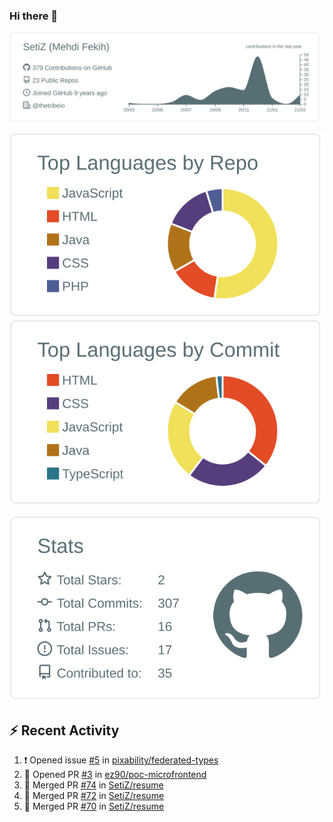 ### Hi there 👋

[![](https://raw.githubusercontent.com/SetiZ/SetiZ/master/profile-summary-card-output/default/0-profile-details.svg)](https://github.com/vn7n24fzkq/github-profile-summary-cards)

[![](https://raw.githubusercontent.com/SetiZ/SetiZ/master/profile-summary-card-output/default/1-repos-per-language.svg)](https://github.com/vn7n24fzkq/github-profile-summary-cards)
[![](https://raw.githubusercontent.com/SetiZ/SetiZ/master/profile-summary-card-output/default/2-most-commit-language.svg)](https://github.com/vn7n24fzkq/github-profile-summary-cards)

[![](https://raw.githubusercontent.com/SetiZ/SetiZ/master/profile-summary-card-output/default/3-stats.svg)](https://github.com/vn7n24fzkq/github-profile-summary-cards)


## :zap: Recent Activity	

<!--START_SECTION:activity-->
1. ❗️ Opened issue [#5](https://github.com/pixability/federated-types/issues/5) in [pixability/federated-types](https://github.com/pixability/federated-types)
2. 💪 Opened PR [#3](https://github.com/ez90/poc-microfrontend/pull/3) in [ez90/poc-microfrontend](https://github.com/ez90/poc-microfrontend)
3. 🎉 Merged PR [#74](https://github.com/SetiZ/resume/pull/74) in [SetiZ/resume](https://github.com/SetiZ/resume)
4. 🎉 Merged PR [#72](https://github.com/SetiZ/resume/pull/72) in [SetiZ/resume](https://github.com/SetiZ/resume)
5. 🎉 Merged PR [#70](https://github.com/SetiZ/resume/pull/70) in [SetiZ/resume](https://github.com/SetiZ/resume)
<!--END_SECTION:activity-->

<!--
**SetiZ/SetiZ** is a ✨ _special_ ✨ repository because its `README.md` (this file) appears on your GitHub profile.

Here are some ideas to get you started:

- 🔭 I’m currently working on ...
- 🌱 I’m currently learning ...
- 👯 I’m looking to collaborate on ...
- 🤔 I’m looking for help with ...
- 💬 Ask me about ...
- 📫 How to reach me: ...
- 😄 Pronouns: ...
- ⚡ Fun fact: ...
-->
